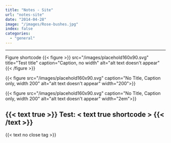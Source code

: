 ```yaml
---
title: "Notes - Site"
url: "notes-site"
date: "2014-04-28"
image: "/images/Rose-bushes.jpg"
index: false
categories:
  - "general"
---
```

___
Figure shortcode
{{< figure >}}
src="/images/placehold160x90.svg" title="Test title" caption="Caption, no width" alt="alt text doesn't appear" 
{{< /figure >}}

{{< figure src="/images/placehold160x90.svg" caption="No Title, Caption only, width 200" alt="alt text doesn't appear" width="200">}} 



{{< figure src="/images/placehold160x90.svg" caption="No Title, Caption only, width 200" alt="alt text doesn't appear" width="2em">}}

{{< text true >}}
Test: < text true shortcode >
{{< /text >}}
---
{{< text no close tag >}}
